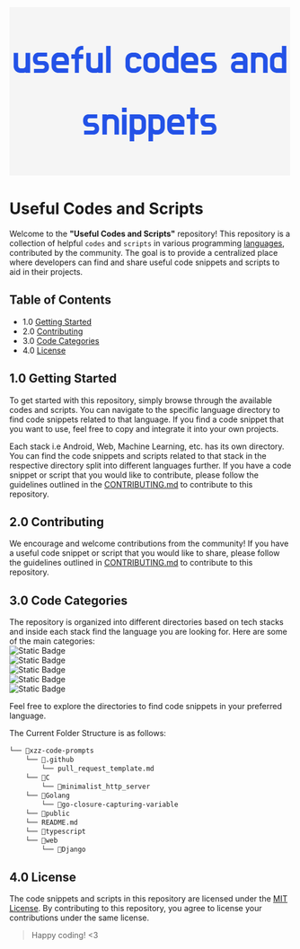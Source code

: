 ![Banner](public/Contributing/useful_codes_and_snippets.png)

# **Useful Codes and Scripts**

Welcome to the **"Useful Codes and Scripts"** repository! This repository is a collection of helpful `codes` and `scripts` in various programming [languages](#languages), contributed by the community.
The goal is to provide a centralized place where developers can find and share useful code snippets and scripts to aid in their projects.

## Table of Contents

- 1.0 [Getting Started](#getting-started)
- 2.0 [Contributing](#contributing)
- 3.0 [Code Categories](#code-categories)
- 4.0 [License](#license)

## 1.0 Getting Started

To get started with this repository, simply browse through the available codes and scripts. You can navigate to the specific language directory to find code snippets related to that language. If you find a code snippet that you want to use, feel free to copy and integrate it into your own projects.

Each stack i.e Android, Web, Machine Learning, etc. has its own directory. You can find the code snippets and scripts related to that stack in the respective directory split into different languages further. If you have a code snippet or script that you would like to contribute, please follow the guidelines outlined in the [CONTRIBUTING.md](CONTRIBUTING.md) to contribute to this repository.

## 2.0 Contributing

We encourage and welcome contributions from the community! If you have a useful code snippet or script that you would like to share, please follow the guidelines outlined in [CONTRIBUTING.md](CONTRIBUTING.md) to contribute to this repository.

## 3.0 Code Categories

The repository is organized into different directories based on tech stacks and inside each stack find the language you are looking for. Here are some of the main categories: 
\
![Static Badge](https://img.shields.io/badge/python-django-red) \
![Static Badge](https://img.shields.io/badge/Golang-Go-brightred) \
![Static Badge](https://img.shields.io/badge/Typescript-TS-blue) \
![Static Badge](https://img.shields.io/badge/HTML-%3C%2F%3E-purple)\
![Static Badge](https://img.shields.io/badge/C-C%2B%2B-white)

Feel free to explore the directories to find code snippets in your preferred language.

The Current Folder Structure is as follows:

```
└── 📁xzz-code-prompts
    └── 📁.github
        └── pull_request_template.md
    └── 📁C
        └── 📁minimalist_http_server
    └── 📁Golang
        └── 📁go-closure-capturing-variable
    └── 📁public
    └── README.md
    └── 📁typescript
    └── 📁web
        └── 📁Django
```

## 4.0 License

The code snippets and scripts in this repository are licensed under the [MIT License](LICENSE). By contributing to this repository, you agree to license your contributions under the same license.

> Happy coding! <3
